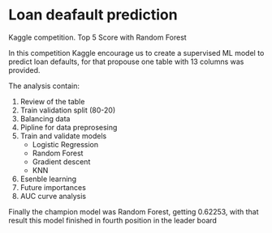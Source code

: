 # Loan deafault prediction
Kaggle competition. Top 5 Score with Random Forest

In this competition Kaggle encourage us to create a supervised ML model to predict loan defaults, for that propouse one table with 13 columns was provided.

The analysis contain:

1. Review of the table
2. Train validation split (80-20)
3. Balancing data
4. Pipline for data preprosesing
5. Train and validate models
   - Logistic Regression
   - Random Forest
   - Gradient descent
   - KNN
6. Esenble learning
7. Future importances
8. AUC curve analysis

Finally the champion model was Random Forest, getting 0.62253, with that result this model finished in fourth position in the leader board
